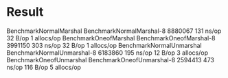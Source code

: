 # Result

BenchmarkNormalMarshal
BenchmarkNormalMarshal-8     	 8880067	       131 ns/op	      32 B/op	       1 allocs/op
BenchmarkOneofMarshal
BenchmarkOneofMarshal-8      	 3991150	       303 ns/op	      32 B/op	       1 allocs/op
BenchmarkNormalUnmarshal
BenchmarkNormalUnmarshal-8   	 6183860	       195 ns/op	      12 B/op	       3 allocs/op
BenchmarkOneofUnmarshal
BenchmarkOneofUnmarshal-8    	 2594413	       473 ns/op	     116 B/op	       5 allocs/op